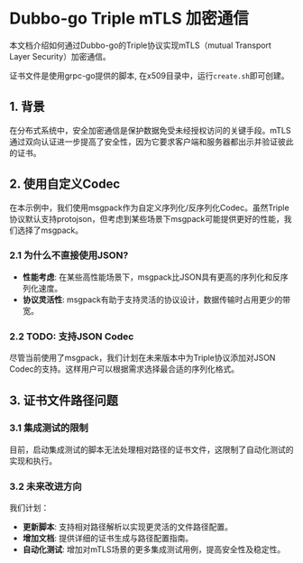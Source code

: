 # Dubbo-go Triple mTLS 加密通信

本文档介绍如何通过Dubbo-go的Triple协议实现mTLS（mutual Transport Layer Security）加密通信。

证书文件是使用grpc-go提供的脚本, 在x509目录中，运行`create.sh`即可创建。

## 1. 背景

在分布式系统中，安全加密通信是保护数据免受未经授权访问的关键手段。mTLS通过双向认证进一步提高了安全性，因为它要求客户端和服务器都出示并验证彼此的证书。

## 2. 使用自定义Codec

在本示例中，我们使用msgpack作为自定义序列化/反序列化Codec。虽然Triple协议默认支持protojson，但考虑到某些场景下msgpack可能提供更好的性能，我们选择了msgpack。

### 2.1 为什么不直接使用JSON?

- **性能考虑**: 在某些高性能场景下，msgpack比JSON具有更高的序列化和反序列化速度。
- **协议灵活性**: msgpack有助于支持灵活的协议设计，数据传输时占用更少的带宽。

### 2.2 TODO: 支持JSON Codec

尽管当前使用了msgpack，我们计划在未来版本中为Triple协议添加对JSON Codec的支持。这样用户可以根据需求选择最合适的序列化格式。

## 3. 证书文件路径问题

### 3.1 集成测试的限制

目前，启动集成测试的脚本无法处理相对路径的证书文件，这限制了自动化测试的实现和执行。

### 3.2 未来改进方向

我们计划：
- **更新脚本**: 支持相对路径解析以实现更灵活的文件路径配置。
- **增加文档**: 提供详细的证书生成与路径配置指南。
- **自动化测试**: 增加对mTLS场景的更多集成测试用例，提高安全性及稳定性。
